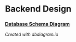 # Backend Design

### [Database Schema Diagram](resources/database_diagram.pdf)
*Created with dbdiagram.io*
